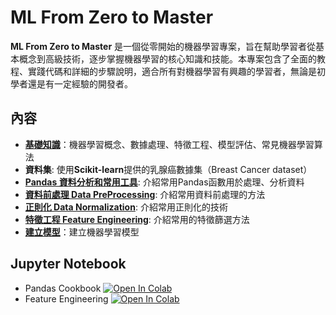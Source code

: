 # ML From Zero to Master

**ML From Zero to Master** 是一個從零開始的機器學習專案，旨在幫助學習者從基本概念到高級技術，逐步掌握機器學習的核心知識和技能。本專案包含了全面的教程、實踐代碼和詳細的步驟說明，適合所有對機器學習有興趣的學習者，無論是初學者還是有一定經驗的開發者。

## 內容

- [**基礎知識**](./class1-basic-know-how.md)：機器學習概念、數據處理、特徵工程、模型評估、常見機器學習算法
- **資料集**: 使用**Scikit-learn**提供的乳腺癌數據集（Breast Cancer dataset）
- [**Pandas 資料分析和常用工具**](./class2_pandas.md): 介紹常用Pandas函數用於處理、分析資料
- [**資料前處理 Data PreProcessing**](./class3-data-preprocessing.md): 介紹常用資料前處理的方法
- [**正則化 Data Normalization**](./class4-data-normalization.md): 介紹常用正則化的技術
- [**特徵工程 Feature Engineering**](./class5-feature-engineering.md): 介紹常用的特徵篩選方法
- [**建立模型**](./class3-create-model.md)：建立機器學習模型

## Jupyter Notebook
- Pandas Cookbook [![Open In Colab](https://colab.research.google.com/assets/colab-badge.svg)](https://colab.research.google.com/github/Brritany/ml-from-zero2master/blob/main/jupyter%20notebook/pandas_cookbook.ipynb)
- Feature Engineering [![Open In Colab](https://colab.research.google.com/assets/colab-badge.svg)](https://colab.research.google.com/github/Brritany/ml-from-zero2master/blob/main/jupyter%20notebook/Feature_Engineering.ipynb)
